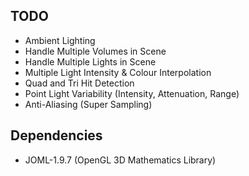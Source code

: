 ## TODO

- Ambient Lighting
- Handle Multiple Volumes in Scene
- Handle Multiple Lights in Scene
- Multiple Light Intensity & Colour Interpolation
- Quad and Tri Hit Detection
- Point Light Variability (Intensity, Attenuation, Range)
- Anti-Aliasing (Super Sampling)

## Dependencies 

- JOML-1.9.7 (OpenGL 3D Mathematics Library)